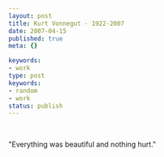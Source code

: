 ```yaml
---
layout: post
title: Kurt Vonnegut - 1922-2007
date: 2007-04-15
published: true
meta: {}

keywords:
- work
type: post
keywords:
- random
- work
status: publish
---
```







 



"Everything was beautiful and nothing hurt."

